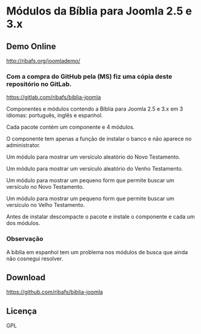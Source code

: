 # Módulos da Bíblia para Joomla 2.5 e 3.x

## Demo Online
http://ribafs.org/joomlademo/

### Com a compra do GitHub pela (MS) fiz uma cópia deste repositório no GitLab.
https://gitlab.com/ribafs/biblia-joomla


Componentes e módulos contendo a Bíblia para Joomla 2.5 e 3.x em 3 idiomas: português, inglês e espanhol.

Cada pacote contém um componente e 4 módulos.

O componente tem apenas a função de instalar o banco e não aparece no administrator.

Um módulo para mostrar um versículo aleatório do Novo Testamento.

Um módulo para mostrar um versículo aleatório do Venho Testamento.

Um módulo para mostrar um pequeno form que permite buscar um versículo no Novo Testamento.

Um módulo para mostrar um pequeno form que permite buscar um versículo no Velho Testamento.

Antes de instalar descompacte o pacote e instale o componente e cada um dos módulos.

### Observação
A bíblia em espanhol tem um problema nos módulos de busca que ainda não cosnegui resolver.

## Download
https://github.com/ribafs/biblia-joomla

## Licença
GPL
